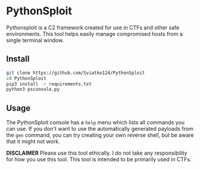 # PythonSploit
Pythonsploit is a C2 framework created for use in CTFs and other safe environments. This tool helps easily manage compromised hosts from a single terminal window. 

## Install
```bash
git clone https://github.com/Sviatko124/PythonSploit
cd PythonSploit
pip3 install -r requirements.txt
python3 psconsole.py
```


## Usage
The PythonSploit console has a `help` menu which lists all commands you can use. 
If you don't want to use the automatically generated payloads from the `gen` command, you can try creating your own reverse shell, but be aware that it might not work. 

**DISCLAIMER**
Please use this tool ethically. I do not take any responsibility for how you use this tool. This tool is intended to be primarily used in CTFs. 
